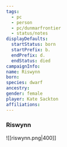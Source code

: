 ```yaml
---
tags:
  - pc
  - person
  - pc/dunmarfrontier
  - status/notes
displayDefaults:
  startStatus: born
  startPrefix: b.
  endPrefix: d.
  endStatus: died
campaignInfo: 
name: Riswynn
born: 
species: dwarf
ancestry: 
gender: female
player: Kate Sackton
affiliations:
---
```

### Riswynn

![[riswynn.png|400]]